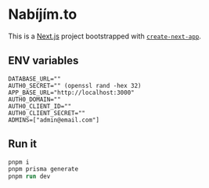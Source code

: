 # Nabíjím.to

This is a [Next.js](https://nextjs.org) project bootstrapped with [`create-next-app`](https://nextjs.org/docs/app/api-reference/cli/create-next-app).

## ENV variables

```env
DATABASE_URL=""
AUTH0_SECRET="" (openssl rand -hex 32)
APP_BASE_URL="http://localhost:3000"
AUTH0_DOMAIN=""
AUTH0_CLIENT_ID=""
AUTH0_CLIENT_SECRET=""
ADMINS=["admin@email.com"]
```

## Run it

```ps
pnpm i
pnpm prisma generate
pnpm run dev
```

